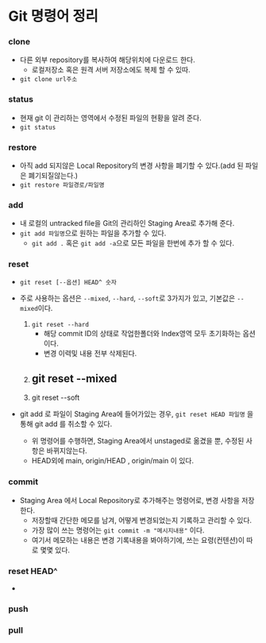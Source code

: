 #  Git 명령어 정리  
### clone 
- 다른 외부 repository를 복사하여 해당위치에 다운로드 한다. 
   - 로컬저장소 혹은 원격 서버 저장소에도 복제 할 수 있따.  
- `git clone url주소`
### status 
- 현재 git 이 관리하는 영역에서 수정된 파일의 현황을 알려 준다. 
- `git status`   
### restore 
 - 아직 add 되지않은 Local Repository의 변경 사항을 폐기할 수 있다.(add 된 파일은 폐기되질않는다.) 
 - `git restore 파일경로/파일명`
### add
- 내 로컬의 untracked file을 Git의 관리하인 Staging Area로 추가해 준다.
- `git add 파일명`으로 원하는 파일을 추가할 수 있다.
   - `git add .` 혹은 `git add -a`으로 모든 파일을 한번에 추가 할 수 있다. 
### reset 
- `git reset [--옵션] HEAD^ 숫자`
- 주로 사용하는 옵션은 `--mixed`, `--hard`, `--soft`로 3가지가 있고, 기본값은 `--mixed`이다.
   1. `git reset --hard`
      - 해당 commit ID의 상태로 작업한폴더와 Index영역 모두 초기화하는 옵션이다. 
      - 변경 이력및 내용 전부 삭제된다.
   2. git reset --mixed
      - 
   3. git reset --soft
      
    
- git add 로 파일이 Staging Area에 들어가있는 경우, `git reset HEAD 파일명` 을 통해 git add 를 취소할 수 있다.
   - 위 명령어를 수행하면, Staging Area에서 unstaged로 옮겼을 뿐, 수정된 사항은 바뀌지않는다. 
   - HEAD외에 main, origin/HEAD , origin/main 이 있다.
### commit 
- Staging Area 에서 Local Repository로 추가해주는 명령어로, 변경 사항을 저장한다.
   - 저장할때 간단한 메모를 남겨, 어떻게 변경되었는지 기록하고 관리할 수 있다.
   - 가장 많이 쓰는 명령어는 `git commit -m "메시지내용"` 이다. 
   - 여기서 메모하는 내용은 변경 기록내용을 봐야하기에, 쓰는 요령(컨텐션)이 따로 몇몇 있다. 
### reset HEAD^ 
- 
### push 


### pull
